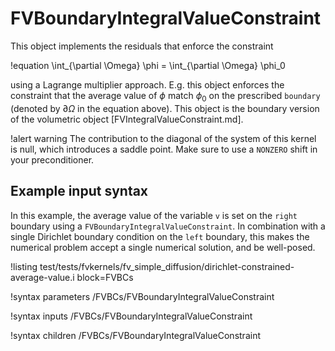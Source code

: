 # FVBoundaryIntegralValueConstraint

This object implements the residuals that enforce the constraint

!equation
\int_{\partial \Omega} \phi = \int_{\partial \Omega} \phi_0

using a Lagrange multiplier approach. E.g. this object enforces the constraint that the average
value of $\phi$ match $\phi_0$ on the prescribed `boundary` (denoted by $\partial \Omega$ in the
equation above). This object is the boundary version of the volumetric object
[FVIntegralValueConstraint.md].

!alert warning
The contribution to the diagonal of the system of this kernel is null, which introduces a saddle
point. Make sure to use a `NONZERO` shift in your preconditioner.

## Example input syntax

In this example, the average value of the variable `v` is set on the `right`
boundary using a `FVBoundaryIntegralValueConstraint`.
In combination with a single Dirichlet boundary condition on the `left` boundary, this makes the numerical problem accept a
single numerical solution, and be well-posed.

!listing test/tests/fvkernels/fv_simple_diffusion/dirichlet-constrained-average-value.i block=FVBCs

!syntax parameters /FVBCs/FVBoundaryIntegralValueConstraint

!syntax inputs /FVBCs/FVBoundaryIntegralValueConstraint

!syntax children /FVBCs/FVBoundaryIntegralValueConstraint
